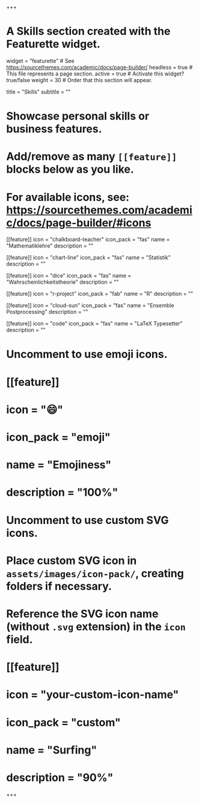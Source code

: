 +++
# A Skills section created with the Featurette widget.
widget = "featurette"  # See https://sourcethemes.com/academic/docs/page-builder/
headless = true  # This file represents a page section.
active = true  # Activate this widget? true/false
weight = 30  # Order that this section will appear.

title = "Skills"
subtitle = ""

# Showcase personal skills or business features.
#
# Add/remove as many `[[feature]]` blocks below as you like.
#
# For available icons, see: https://sourcethemes.com/academic/docs/page-builder/#icons

[[feature]]
  icon = "chalkboard-teacher"
  icon_pack = "fas"
  name = "Mathematiklehre"
  description = ""

[[feature]]
      icon = "chart-line"
      icon_pack = "fas"
      name = "Statistik"
      description = ""  

[[feature]]
      icon = "dice"
      icon_pack = "fas"
      name = "Wahrscheinlichkeitstheorie"
      description = ""  

[[feature]]
      icon = "r-project"
      icon_pack = "fab"
      name = "R"
      description = ""  

[[feature]]
      icon = "cloud-sun"
      icon_pack = "fas"
      name = "Ensemble Postprocessing"
      description = ""  

[[feature]]
      icon = "code"
      icon_pack = "fas"
      name = "LaTeX Typesetter"
      description = ""


# Uncomment to use emoji icons.
# [[feature]]
#  icon = ":smile:"
#  icon_pack = "emoji"
#  name = "Emojiness"
#  description = "100%"  

# Uncomment to use custom SVG icons.
# Place custom SVG icon in `assets/images/icon-pack/`, creating folders if necessary.
# Reference the SVG icon name (without `.svg` extension) in the `icon` field.
# [[feature]]
#  icon = "your-custom-icon-name"
#  icon_pack = "custom"
#  name = "Surfing"
#  description = "90%"

+++
